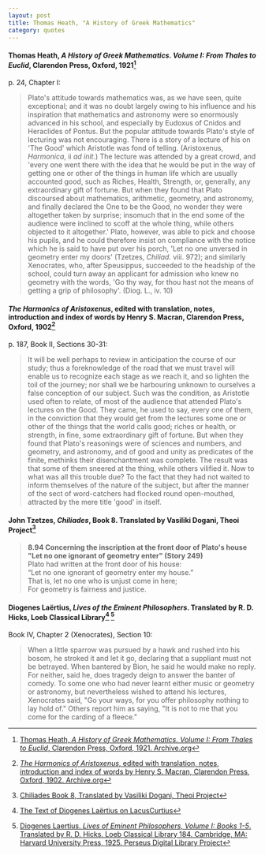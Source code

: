 ```yaml
---
layout: post
title: Thomas Heath, "A History of Greek Mathematics"
category: quotes
---
```


#### Thomas Heath, *A History of Greek Mathematics. Volume I: From Thales to Euclid*, Clarendon Press, Oxford, 1921[^1]

p. 24, Chapter I:

> Plato's attitude towards mathematics was, as we have seen, quite exceptional; and it was no doubt largely owing to his influence and his inspiration that mathematics and astronomy were so enormously advanced in his school, and especially by Eudoxus of Cnidos and Heraclides of Pontus. But the popular attitude towards Plato's style of lecturing was not encouraging. There is a story of a lecture of his on 'The Good' which Aristotle was fond of telling. (Aristoxenus, *Harmonica*, ii *ad init.*) The lecture was attended by a great crowd, and 'every one went there with the idea that he would be put in the way of getting one or other of the things in human life which are usually accounted good, such as Riches, Health, Strength, or, generally, any extraordinary gift of fortune. But when they found that Plato discoursed about mathematics, arithmetic, geometry, and astronomy, and finally declared the One to be the Good, no wonder they were altogether taken by surprise; insomuch that in the end some of the audience were inclined to scoff at the whole thing, while others objected to it altogether.' Plato, however, was able to pick and choose his pupils, and he could therefore insist on compliance with the notice which he is said to have put over his porch, 'Let no one unversed in geometry enter my doors' (Tzetzes, *Chiliad.* viii. 972); and similarly Xenocrates, who, after Speusippus, succeeded to the headship of the school, could turn away an applicant for admission who knew no geometry with the words, 'Go thy way, for thou hast not the means of getting a grip of philosophy'. (Diog. L., iv. 10)

[^1]: [Thomas Heath, *A History of Greek Mathematics. Volume I: From Thales to Euclid*, Clarendon Press, Oxford, 1921. Archive.org](https://archive.org/details/cu31924008704219)

#### *The Harmonics of Aristoxenus*, edited with translation, notes, introduction and index of words by Henry S. Macran, Clarendon Press, Oxford, 1902[^2]

p. 187, Book II, Sections 30-31:

> It will be well perhaps to review in anticipation the course of our study; thus a foreknowledge of the road that we must travel will enable us to recognize each stage as we reach it, and so lighten the toil of the journey; nor shall we be harbouring unknown to ourselves a false conception of our subject. Such was the condition, as Aristotle used often to relate, of most of the audience that attended Plato's lectures on the Good. They came, he used to say, every one of them, in the conviction that they would get from the lectures some one or other of the things that the world calls good; riches or health, or strength, in fine, some extraordinary gift of fortune. But when they found that Plato's reasonings were of sciences and numbers, and geometry, and astronomy, and of good and unity as predicates of the finite, methinks their disenchantment was complete. The result was that some of them sneered at the thing, while others vilified it. Now to what was all this trouble due? To the fact that they had not waited to inform themselves of the nature of the subject, but after the manner of the sect of word-catchers had flocked round open-mouthed, attracted by the mere title 'good' in itself.

[^2]: [*The Harmonics of Aristoxenus*, edited with translation, notes, introduction and index of words by Henry S. Macran, Clarendon Press, Oxford, 1902. Archive.org](https://archive.org/details/harmonicsofarist00aris/page/187/mode/1up)

#### John Tzetzes, *Chiliades*, Book 8. Translated by Vasiliki Dogani, Theoi Project[^3]

> **8.94 Concerning the inscription at the front door of Plato's house "Let no one ignorant of geometry enter" (Story 249)**  
> Plato had written at the front door of his house:  
> “Let no one ignorant of geometry enter my house.”  
> That is, let no one who is unjust come in here;  
> For geometry is fairness and justice.

[^3]: [Chiliades Book 8, Translated by Vasiliki Dogani, Theoi Project](https://www.theoi.com/Text/TzetzesChiliades8.html)

#### Diogenes Laërtius, *Lives of the Eminent Philosophers*. Translated by R. D. Hicks, Loeb Classical Library[^4] [^5]

Book IV, Chapter 2 (Xenocrates), Section 10:

> When a little sparrow was pursued by a hawk and rushed into his bosom, he stroked it and let it go, declaring that a suppliant must not be betrayed. When bantered by Bion, he said he would make no reply. For neither, said he, does tragedy deign to answer the banter of comedy. To some one who had never learnt either music or geometry or astronomy, but nevertheless wished to attend his lectures, Xenocrates said, "Go your ways, for you offer philosophy nothing to lay hold of." Others report him as saying, "It is not to me that you come for the carding of a fleece."

[^4]: [The Text of Diogenes Laërtius on LacusCurtius](https://penelope.uchicago.edu/Thayer/E/Roman/Texts/Diogenes_Laertius/home.html)

[^5]: [Diogenes Laertius. *Lives of Eminent Philosophers, Volume I: Books 1-5*. Translated by R. D. Hicks. Loeb Classical Library 184. Cambridge, MA: Harvard University Press, 1925. Perseus Digital Library Project](http://data.perseus.org/citations/urn:cts:greekLit:tlg0004.tlg001.perseus-eng1:4.2)